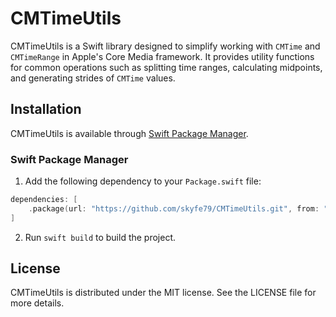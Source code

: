 # CMTimeUtils

CMTimeUtils is a Swift library designed to simplify working with `CMTime` and `CMTimeRange` in Apple's Core Media framework. It provides utility functions for common operations such as splitting time ranges, calculating midpoints, and generating strides of `CMTime` values.

## Installation

CMTimeUtils is available through [Swift Package Manager](https://swift.org/package-manager/).

### Swift Package Manager

1. Add the following dependency to your `Package.swift` file:

```swift
dependencies: [
    .package(url: "https://github.com/skyfe79/CMTimeUtils.git", from: "0.0.1")
]
```

2. Run `swift build` to build the project.

## License

CMTimeUtils is distributed under the MIT license. See the LICENSE file for more details.